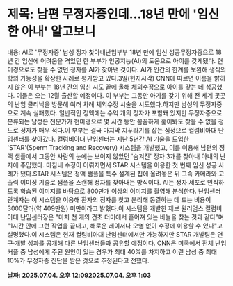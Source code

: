 # **제목: 남편 무정자증인데…18년 만에 '임신한 아내' 알고보니**

  내용: AI로 '무정자증' 남성 정자 찾아내난임부부 18년 만에 임신 성공무정자증으로 18년 간 임신에 어려움을 겪었던 한 부부가 인공지능(AI)의 도움으로 아이를 갖게됐다. 현미경으로도 찾을 수 없던 정자를 AI가 찾아낸 것이다. AI가 인간의 한계를 보완해 생식의학의 가능성을 확장한 사례로 평가받고 있다.3일(현지시각) CNN에 따르면 이름을 밝히지 않은 이 부부는 18년 간의 임신 시도 끝에 올해 체외수정으로 아이를 갖는 데 성공했다. 이들은 오는 12월 출산할 예정이다. 이 부부는 그동안 아기를 갖기 위해 전 세계 곳곳의 난임 클리닉을 방문해 여러 차례 체외수정 시술을 시도했다.하지만 남성의 무정자증으로 계속 실패했다. 일반적인 정액에는 수억 개의 정자가 포함돼 있지만 무정자증으로 분류되는 남성은 전문가가 현미경으로 몇 시간 동안 꼼꼼하게 훑어봐도 찾을 수 없을 정도로 정자가 매우 적다.이 부부는 결국 마지막 지푸라기를 잡는 심정으로 컬럼비아대 난임센터를 찾아갔다. 컬럼비아대 난임센터는 지난 5년간 AI 기술을 도입한 'STAR'(Sperm Tracking and Recovery) 시스템을 개발했고, 이를 이용해 남편의 정액 샘플에서 그동안 사람의 눈에는 보이지 않았던 '숨겨진' 정자 3개를 찾아내 아내의 난자에 주입했다. 마침내 수정이 이뤄지면서 STAR 시스템을 이용한 첫 번째 임신 성공 사례가 됐다.STAR 시스템은 정액 샘플을 특수 설계된 칩에 올려놓은 뒤 고속 카메라와 고출력 이미징 기술로 샘플을 스캔해 정자를 찾아내는 방식이다. AI는 정자 세포로 인식하도록 학습된 이미지를 바탕으로 800만개 이상의 이미지를 촬영해 분석한다. 난임센터 관계자는 이 시스템을 이용해 환자의 정자를 찾고 분리해 동결하는 데 드는 비용이 3000달러(약 409만원) 미만이라고 밝혔다.이 시스템을 개발한 제브 윌리엄스 컬럼비아대 난임센터장은 "마치 천 개의 건초 더미에서 흩어져 있는 바늘을 찾는 것과 같다"며 "1시간 안에 그런 작업을 끝내고, 해로운 레이저나 오염 없이 수정에 이용할 수 있다"고 설명했다.이 시스템은 현재 컬럼비아대 난임센터에서만 가능하지만 STAR 개발팀은 연구·개발 성과를 공개해 다른 난임센터들과 공유할 예정이다. CNN은 미국에서 전체 난임 커플 중 남성에게 주된 원인이 있는 경우가 최대 40%를 차지하고 이런 남성 중 최대 10%가 무정자증 진단을 받은 것으로 추정된다고 전했다.

  **날짜: 2025.07.04. 오후 12:092025.07.04. 오후 1:03**